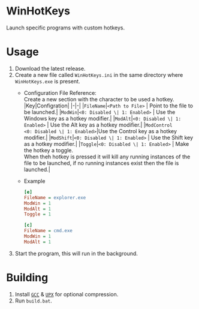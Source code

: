 # WinHotKeys
Launch specific programs with custom hotkeys.

# Usage
1. Download the latest release.
2. Create a new file called `WinHotKeys.ini` in the same directory where `WinHotKeys.exe` is present.
    - Configuration File Reference:    
        Create a new section with the character to be used a hotkey.
        |Key|Configration|
        |-|-|
        |`FileName`|`<Path to File>` \| Point to the file to be launched.|
        |`ModWin`|`<0: Disabled \| 1: Enabled>` \| Use the Windows key as a hotkey modifier.|
        |`ModAlt`|`<0: Disabled \| 1: Enabled>` \| Use the Alt key as a hotkey modifier.|
        |`ModControl`<br>`<0: Disabled \| 1: Enabled>`|Use the Control key as a hotkey modifier.|
        |`ModShift`|`<0: Disabled \| 1: Enabled>` \| Use the Shift key as a hotkey modifier.|
        |`Toggle`|`<0: Disabled \| 1: Enabled>` \| Make the hotkey a toggle.<br>When theh hotkey is pressed it will kill any running instances of the file to be launched, if no running instances exist then the file is launched.|
    - Example 

        ```ini
        [e]
        FileName = explorer.exe
        ModWin = 1
        ModAlt = 1
        Toggle = 1

        [c]
        FileName = cmd.exe
        ModWin = 1
        ModAlt = 1
        ```
3. Start the program, this will run in the background.

# Building
1. Install [`GCC`](https://winlibs.com/) & [`UPX`](https://upx.github.io) for optional compression.
2. Run `build.bat`.
